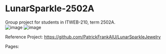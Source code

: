 # LunarSparkle-2502A
Group project for students in ITWEB-210, term 2502A.    
![image](https://github.com/PatrickFrankAIU/GradeManagerProject/assets/134087916/b5d814bf-e38f-456f-8f9c-cb5a98fb52fa)
![image](https://github.com/PatrickFrankAIU/LunarSpikeJewelry/assets/134087916/c4a56c14-c370-4d26-8adc-062eaefdc058)

Reference Project:
https://github.com/PatrickFrankAIU/LunarSparkleJewelry

Pages:
